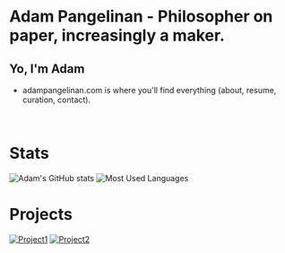 <!--
**bubbapang/bubbapang** is a ✨ _special_ ✨ repository because its `README.md` (this file) appears on your GitHub profile.
-->

# Adam Pangelinan - Philosopher on paper, increasingly a maker.

## Yo, I'm Adam
- adampangelinan.com is where you'll find everything (about, resume, curation, contact).

</br>

# Stats
![Adam's GitHub stats](https://github-readme-stats.vercel.app/api?username=bubbapang&show_icons=true&theme=tokyonight)
![Most Used Languages](https://github-readme-stats.vercel.app/api/top-langs/?username=bubbapang&layout=compact&theme=tokyonight&langs_count=8)

# Projects
<!-- Update with your own projects -->
[![Project1](https://github-readme-stats.vercel.app/api/pin/?username=bubbapang&repo=mythic-mountain&show_owner=true&theme=tokyonight)]([https://github.com/bubbapang/mythic-mountain])
[![Project2](https://github-readme-stats.vercel.app/api/pin/?username=bubbapang&repo=peeramid&show_owner=true&theme=tokyonight)](https://github.com/bubbapang/peeramid)

</br>

<!-- Feel free to add your social media links -->
